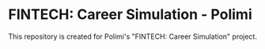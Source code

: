 # FINTECH: Career Simulation - Polimi

This repository is created for Polimi's "FINTECH: Career Simulation" project. 
